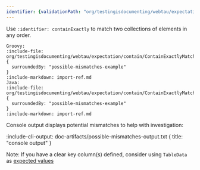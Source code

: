 ```yaml
---
identifier: {validationPath: "org/testingisdocumenting/webtau/expectation/contain/ContainExactlyMatcherJavaTest.java"}
---
```


Use `:identifier: containExactly` to match two collections of elements in any order. 

```tabs
Groovy:
:include-file: org/testingisdocumenting/webtau/expectation/contain/ContainExactlyMatcherGroovyTest.groovy {
  surroundedBy: "possible-mismatches-example"
}
:include-markdown: import-ref.md
Java:
:include-file: org/testingisdocumenting/webtau/expectation/contain/ContainExactlyMatcherJavaTest.java {
  surroundedBy: "possible-mismatches-example"
}
:include-markdown: import-ref.md
```

Console output displays potential mismatches to help with investigation:

:include-cli-output: doc-artifacts/possible-mismatches-output.txt {
  title: "console output"
}


Note: If you have a clear key column(s) defined, consider using `TableData` as [expected values](matchers/java-beans-and-records#java-beans-equal-table-data)